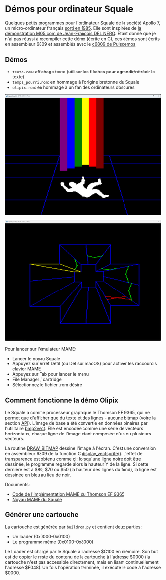 # Démos pour ordinateur Squale

Quelques petits programmes pour l'ordinateur Squale de la société Apollo 7, un micro-ordinateur français [sorti en 1985](https://www.acbm.com/virus/num_46/25881_Squale_la_surprenante_histoire_de_l_ordinateur_francais_qui_n_a_soi-disant_jamais_ete_commercialise.html). Elle sont inspirées de [la démonstration MO5.com de Jean-François DEL NERO](https://github.com/jfdelnero/Apollo_7_Squale). Etant donné que je n'ai pas réussi à recompiler cette démo (écrite en C), ces démos sont écrits en assembleur 6809 et assemblés avec le [c6809 de Pulsdemos](http://www.pulsdemos.com/c6809.html)

## Démos

- `texte.rom`: affichage texte (utiliser les flèches pour agrandir/rétrécir le texte)
- `temps_pourri.rom`: en hommage à l'origine bretonne du Squale
- `olipix.rom`: en hommage à un fan des ordinateurs obscures

![Olipix](Olipix_screenshot.png "Title")

![Temps pourri](Temps_pourri_screenshot.png "Title")

Pour lancer sur l'émulateur MAME:

- Lancer le noyau Squale
- Appuyez sur Arrêt Défil (ou Del sur macOS) pour activer les raccourcis clavier MAME
- Appuyez sur Tab pour lancer le menu
- File Manager / cartridge
- Sélectionnez le fichier .rom désiré

## Comment fonctionne la démo Olipix

Le Squale a comme processeur graphique le Thomson EF 9365, qui ne permet que d'afficher que du texte et des lignes - aucune bitmap (voire la section [API](API.md)). L'image de base a été convertie en données binaires par l'utilitaire [bmp2vect](https://github.com/jfdelnero/Apollo_7_Squale/tree/master/examples/Squale_Technical_Demo/bmp2vect). Elle est encodée comme une série de vecteurs horizontaux, chaque ligne de l'image étant composée d'un ou plusieurs vecteurs.

La routine [DRAW_BITMAP](olipix.asm#L145) dessine l'image à l'écran. C'est une conversion en assembleur 6809 de la function C [display_vectsprite()](https://github.com/jfdelnero/Apollo_7_Squale/blob/master/examples/Squale_Technical_Demo/deuxd_func.c#L124). L'effet de transparence est obtenu comme çi: lorsqu'une ligne noire doit être dessinée, le programme regarde alors la hauteur Y de la ligne. Si cette dernière est à $80, $70 ou $50 (la hauteur des lignes du fond), la ligne est dessinée en bleu au lieu de noir.

Documents:

- [Code de l'implémentation MAME du Thomson EF 9365](https://github.com/mamedev/mame/blob/master/src/devices/video/ef9365.cpp)
- [Noyau MAME du Squale](https://github.com/mamedev/mame/blob/master/src/mame/skeleton/squale.cpp)

## Générer une cartouche

La cartouche est générée par `buildrom.py` et contient deux parties:

- Un loader (0x0000-0x0100)
- Le programme même (0x0100-0x8000)

Le Loader est chargé par le Squale à l'adresse $C100 en mémoire. Son but est de copier le reste du contenu de la cartouche à l'adresse $0000 (la cartouche n'est pas accessible directement, mais en lisant continuellement l'adresse $F048). Un fois l'opération terminée, il exécute le code à l'adresse $0000.
